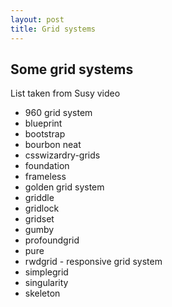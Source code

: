 ```yaml
---
layout: post
title: Grid systems
---
```

## Some grid systems
List taken from Susy video

* 960 grid system
* blueprint
* bootstrap
* bourbon neat
* csswizardry-grids
* foundation
* frameless
* golden grid system
* griddle
* gridlock
* gridset
* gumby
* profoundgrid
* pure
* rwdgrid - responsive grid system
* simplegrid
* singularity
* skeleton
